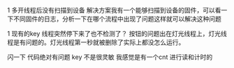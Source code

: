 1 多开线程后没有扫描到设备
解决方案我有一个能够扫描到设备的固件，可以看一下不同固件的日志，分析一下在哪个流程中出现了问题这样就可以解决这种问题



1 现有的key 线程突然停下来了也不检测了？
按钮的问题出在灯光线程上，灯光线程是有问题的。灯光线程第一秒就被删除了实际上都没怎么运行。


闪一下
代码绝对有问题
key 不是很灵敏 我感觉是有一个cnt 进行读和计时的